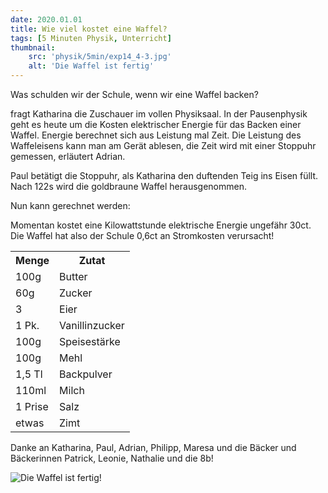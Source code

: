 ```yaml
---
date: 2020.01.01
title: Wie viel kostet eine Waffel?
tags: [5 Minuten Physik, Unterricht]
thumbnail: 
    src: 'physik/5min/exp14_4-3.jpg'
    alt: 'Die Waffel ist fertig'
---
```


Was schulden wir der Schule, wenn wir eine Waffel
backen? 

fragt Katharina die Zuschauer im vollen
Physiksaal. In der Pausenphysik geht es heute um die
Kosten elektrischer Energie für das Backen einer
Waffel. Energie berechnet sich aus Leistung mal
Zeit. Die Leistung des Waffeleisens kann man am Gerät
ablesen, die Zeit wird mit einer Stoppuhr gemessen,
erläutert Adrian. 

Paul betätigt die Stoppuhr, als Katharina den duftenden Teig ins Eisen füllt. Nach
122s wird die goldbraune Waffel herausgenommen. 

Nun kann gerechnet werden:

Momentan kostet eine Kilowattstunde elektrische
Energie ungefähr 30ct. Die Waffel hat also der Schule
0,6ct an Stromkosten verursacht!

<table>
    <tr>
        <th>
            Menge
        </th>
        <th>
            Zutat
        </th>
    </tr>
    <tr>
        <td>
            100g
        </td>
        <td>
            Butter
        </td>
    </tr>
    <tr>
        <td>
            60g
        </td>
        <td>
            Zucker
        </td>
    </tr>
    <tr>
        <td>
            3
        </td>
        <td>
            Eier
        </td>
    </tr>
    <tr>
        <td>
            1 Pk.
        </td>
        <td>
            Vanillinzucker
        </td>
    </tr>
    <tr>
        <td>
            100g
        </td>
        <td>
            Speisestärke
        </td>
    </tr>
    <tr>
        <td>
            100g
        </td>
        <td>
            Mehl
        </td>
    </tr>
    <tr>
        <td>
            1,5 Tl
        </td>
        <td>
            Backpulver
        </td>
    </tr>
    <tr>
        <td>
            110ml
        </td>
        <td>
            Milch
        </td>
    </tr>
    <tr>
        <td>
            1 Prise
        </td>
        <td>
            Salz
        </td>
    </tr>
    <tr>
        <td>
            etwas
        </td>
        <td>
            Zimt
        </td>
    </tr>
</table>

Danke an Katharina, Paul, Adrian, Philipp, Maresa und
		die Bäcker und Bäckerinnen Patrick, Leonie, Nathalie
		und die 8b!

         
![Die Waffel ist fertig!](/images/physik/5min/exp14_4-3.jpg)